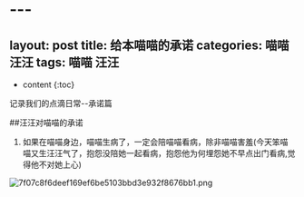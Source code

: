 # ---
layout: post
title:  给本喵喵的承诺
categories: 喵喵 汪汪
tags:  喵喵 汪汪
---

* content
{:toc}

记录我们的点滴日常--承诺篇



	

##汪汪对喵喵的承诺
1. 如果在喵喵身边，喵喵生病了，一定会陪喵喵看病，除非喵喵害羞(今天笨喵喵又生汪汪气了，抱怨没陪她一起看病，抱怨他为何埋怨她不早点出门看病,觉得他不对她上心)

![7f07c8f6deef169ef6be5103bbd3e932f8676bb1.png](http://ok17kve7y.bkt.clouddn.com/silk_cat.jpeg)


